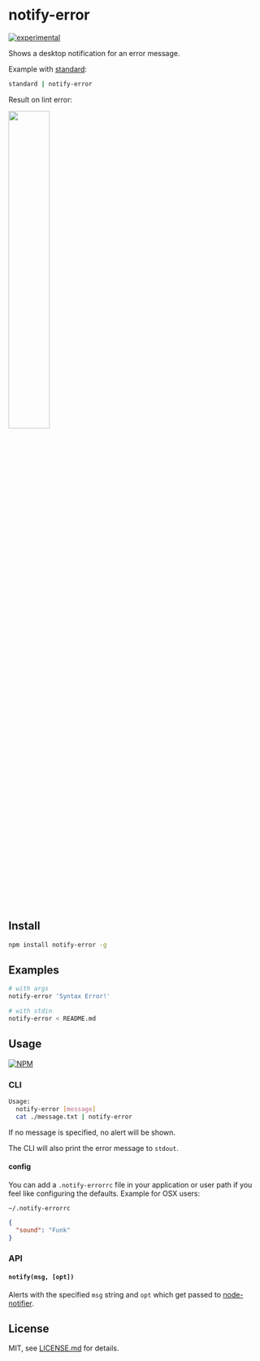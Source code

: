 # notify-error

[![experimental](http://badges.github.io/stability-badges/dist/experimental.svg)](http://github.com/badges/stability-badges)

Shows a desktop notification for an error message. 

Example with [standard](https://github.com/feross/standard):

```sh
standard | notify-error
```

Result on lint error:

<img src="http://i.imgur.com/NWnDp4v.png" width="40%" />

## Install

```sh
npm install notify-error -g
```

## Examples

```sh
# with args
notify-error 'Syntax Error!'

# with stdin
notify-error < README.md
```

## Usage

[![NPM](https://nodei.co/npm/notify-error.png)](https://www.npmjs.com/package/notify-error)

### CLI

```sh
Usage:
  notify-error [message]
  cat ./message.txt | notify-error
```

If no message is specified, no alert will be shown.

The CLI will also print the error message to `stdout`.

#### config

You can add a `.notify-errorrc` file in your application or user path if you feel like configuring the defaults. Example for OSX users:

`~/.notify-errorrc`

```json
{
  "sound": "Funk"
}
```

### API

#### `notify(msg, [opt])`

Alerts with the specified `msg` string and `opt` which get passed to [node-notifier](https://www.npmjs.com/package/node-notifier).

## License

MIT, see [LICENSE.md](http://github.com/mattdesl/notify-error/blob/master/LICENSE.md) for details.
